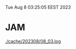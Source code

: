 Tue Aug  8 03:25:05 EEST 2023
# JAM
<a href='./cache/202308/08_03.log'>./cache/202308/08_03.log</a>
